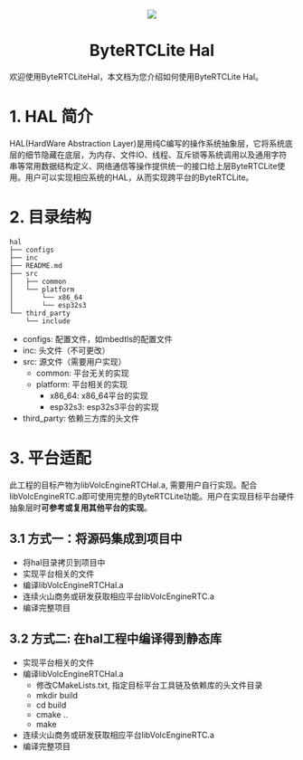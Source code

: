 <h1 align="center"><img src="https://iam.volccdn.com/obj/volcengine-public/pic/volcengine-icon.png"></h1>
<h1 align="center">ByteRTCLite Hal</h1>
欢迎使用ByteRTCLiteHal，本文档为您介绍如何使用ByteRTCLite Hal。


# 1. HAL 简介
HAL(HardWare Abstraction Layer)是用纯C编写的操作系统抽象层，它将系统底层的细节隐藏在底层，为内存、文件IO、线程、互斥锁等系统调用以及通用字符串等常用数据结构定义、网络通信等操作提供统一的接口给上层ByteRTCLite使用。用户可以实现相应系统的HAL，从而实现跨平台的ByteRTCLite。

# 2. 目录结构
```
hal
├── configs
├── inc
├── README.md
├── src
│   ├── common
│   └── platform
│       └── x86_64
│       └── esp32s3
└── third_party
    └── include
```
* configs: 配置文件，如mbedtls的配置文件
* inc: 头文件（不可更改）
* src: 源文件（需要用户实现）
    * common: 平台无关的实现
    * platform: 平台相关的实现
        * x86_64: x86_64平台的实现
        * esp32s3: esp32s3平台的实现
* third_party: 依赖三方库的头文件

# 3. 平台适配
此工程的目标产物为libVolcEngineRTCHal.a, 需要用户自行实现。配合libVolcEngineRTC.a即可使用完整的ByteRTCLite功能。用户在实现目标平台硬件抽象层时**可参考或复用其他平台的实现**。

## 3.1 方式一：将源码集成到项目中
* 将hal目录拷贝到项目中
* 实现平台相关的文件
* 编译libVolcEngineRTCHal.a
* 连续火山商务或研发获取相应平台libVolcEngineRTC.a
* 编译完整项目

## 3.2 方式二: 在hal工程中编译得到静态库
* 实现平台相关的文件
* 编译libVolcEngineRTCHal.a
    * 修改CMakeLists.txt, 指定目标平台工具链及依赖库的头文件目录
    * mkdir build
    * cd build
    * cmake ..
    * make
* 连续火山商务或研发获取相应平台libVolcEngineRTC.a
* 编译完整项目
